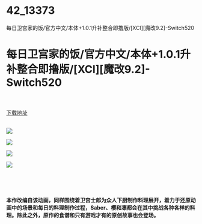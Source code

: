 # 42_13373
每日卫宫家的饭/官方中文/本体+1.0.1升补整合即撸版/[XCI][魔改9.2]-Switch520
# 每日卫宫家的饭/官方中文/本体+1.0.1升补整合即撸版/[XCI][魔改9.2]-Switch520
 <br/></br>
[下载地址](https://www.switch520.cc/article/13373 "下载地址")
<br/></br>

<p><img src="https://www.switch520.cc/muke_img/upload_art_editor_20210505-1_89f51ddafa7aedf1a29c9923e7eb6b38.jpg"></p>
<p><img src="https://www.switch520.cc/muke_img/upload_art_editor_20210505-1_9f4b4f599f5bae563999d7113bdef443.jpg"></p>
<p><img src="https://www.switch520.cc/muke_img/upload_art_editor_20210505-1_9ebf0f5455fd7a5d9035f33a0f2826f0.jpg"></p>
<p><img src="https://www.switch520.cc/muke_img/upload_art_editor_20210505-1_f018dd14887fc9d0d100bb2e423a3c8d.jpg"></p>
<p><strong>&nbsp;</strong></p>
<p>&nbsp;</p>
<p><strong>本作改编自该动画，同样围绕着卫宫士郎为众人下厨制作料理展开，着力于还原动画中的场景和每日的料理制作过程，Saber、樱和凛都会在其中挑战各种各样的料理。除此之外，原作的食谱和只有游戏才有的原创故事也会登场。</strong></p>
<p>&nbsp;</p>
